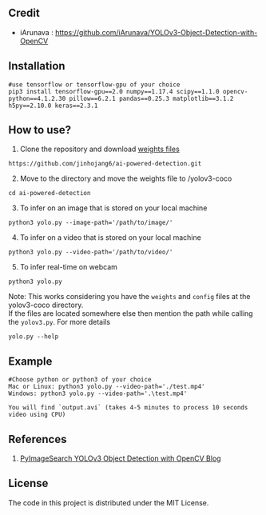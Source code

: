 ## Credit

- iArunava : https://github.com/iArunava/YOLOv3-Object-Detection-with-OpenCV

## Installation
```
#use tensorflow or tensorflow-gpu of your choice
pip3 install tensorflow-gpu==2.0 numpy==1.17.4 scipy==1.1.0 opencv-python==4.1.2.30 pillow==6.2.1 pandas==0.25.3 matplotlib==3.1.2 h5py==2.10.0 keras==2.3.1

```


## How to use?

1) Clone the repository and download [weights files](http://bit.ly/keras-detection-practice)

```
https://github.com/jinhojang6/ai-powered-detection.git
```

2) Move to the directory and move the weights file to /yolov3-coco
```
cd ai-powered-detection
```

3) To infer on an image that is stored on your local machine
```
python3 yolo.py --image-path='/path/to/image/'
```
4) To infer on a video that is stored on your local machine
```
python3 yolo.py --video-path='/path/to/video/'
```
5) To infer real-time on webcam
```
python3 yolo.py
```

Note: This works considering you have the `weights` and `config` files at the yolov3-coco directory.
<br/>
If the files are located somewhere else then mention the path while calling the `yolov3.py`. For more details
```
yolo.py --help
```

## Example
```
#Choose python or python3 of your choice
Mac or Linux: python3 yolo.py --video-path='./test.mp4'
Windows: python3 yolo.py --video-path='.\test.mp4'

You will find `output.avi` (takes 4-5 minutes to process 10 seconds video using CPU)
```


## References

1) [PyImageSearch YOLOv3 Object Detection with OpenCV Blog](https://www.pyimagesearch.com/2018/11/12/yolo-object-detection-with-opencv/)

## License

The code in this project is distributed under the MIT License.

